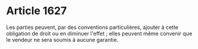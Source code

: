 # Article 1627

Les parties peuvent, par des conventions particulières, ajouter à cette obligation de droit ou en diminuer l'effet ; elles peuvent même convenir que le vendeur ne sera soumis à aucune garantie.